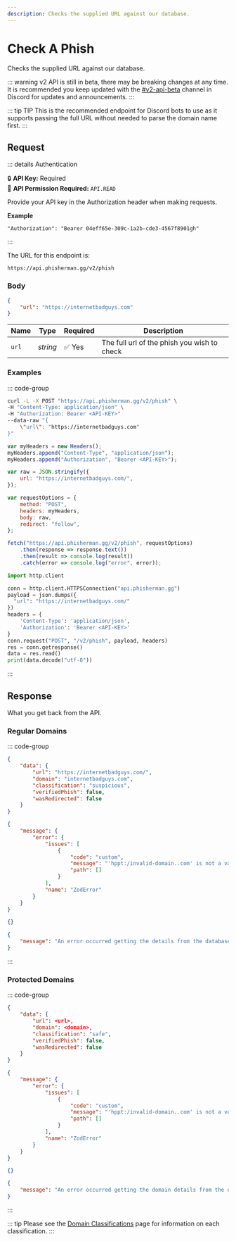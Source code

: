 ```yaml
---
description: Checks the supplied URL against our database.
---
```


# Check A Phish <Badge type="warning" text="POST" />

Checks the supplied URL against our database.

::: warning
v2 API is still in beta, there may be breaking changes at any time. It is recommended you keep updated with the [#v2-api-beta](https://discord.com/channels/878130674844979210/904090622208663632) channel in Discord for updates and announcements.
:::

::: tip TIP
This is the recommended endpoint for Discord bots to use as it supports passing the full URL without needed to parse the domain name first.
:::

## Request

::: details Authentication

:lock: **API Key:** Required  
:key: **API Permission Required:** `API.READ`

Provide your API key in the Authorization header when making requests.

**Example**

```
"Authorization": "Bearer 04eff65e-309c-1a2b-cde3-4567f8901gh"
```

:::

The URL for this endpoint is:

```
https://api.phisherman.gg/v2/phish
```

### Body

```json
{
	"url": "https://internetbadguys.com"
}
```

| Name  | Type     | Required | Description                                 |
| ----- | -------- | -------- | ------------------------------------------- |
| `url` | _string_ | ✅ Yes   | The full url of the phish you wish to check |

### Examples

::: code-group

```sh [CURL]
curl -L -X POST "https://api.phisherman.gg/v2/phish" \
-H "Content-Type: application/json" \
-H "Authorization: Bearer <API-KEY>"
--data-raw "{
    \"url\": "https://internetbadguys.com"
}"

```

```js [JavaScript]
var myHeaders = new Headers();
myHeaders.append("Content-Type", "application/json");
myHeaders.append("Authorization", "Bearer <API-KEY>");

var raw = JSON.stringify({
	url: "https://internetbadguys.com/",
});

var requestOptions = {
	method: "POST",
	headers: myHeaders,
	body: raw,
	redirect: "follow",
};

fetch("https://api.phisherman.gg/v2/phish", requestOptions)
	.then(response => response.text())
	.then(result => console.log(result))
	.catch(error => console.log("error", error));
```

```py [Python]
import http.client

conn = http.client.HTTPSConnection("api.phisherman.gg")
payload = json.dumps({
  "url": "https://internetbadguys.com/"
})
headers = {
	'Content-Type': 'application/json',
	'Authorization': 'Bearer <API-KEY>'
}
conn.request("POST", "/v2/phish", payload, headers)
res = conn.getresponse()
data = res.read()
print(data.decode("utf-8"))
```

:::

## Response

What you get back from the API.

### Regular Domains

::: code-group

```json [HTTP 200]
{
	"data": {
		"url": "https://internetbadguys.com/",
		"domain": "internetbadguys.com",
		"classification": "suspicious",
		"verifiedPhish": false,
		"wasRedirected": false
	}
}
```

```json [HTTP 400]
{
	"message": {
		"error": {
			"issues": [
				{
					"code": "custom",
					"message": "'hppt:/invalid-domain..com' is not a valid url.",
					"path": []
				}
			],
			"name": "ZodError"
		}
	}
}
```

```json [HTTP 404]
{}
```

```json [HTTP 500]
{
	"message": "An error occurred getting the details from the database."
}
```

:::

### Protected Domains

::: code-group

```json [HTTP 200]
{
	"data": {
		"url": <url>,
		"domain": <domain>,
		"classification": "safe",
		"verifiedPhish": false,
		"wasRedirected": false
	}
}
```

```json [HTTP 400]
{
	"message": {
		"error": {
			"issues": [
				{
					"code": "custom",
					"message": "'hppt:/invalid-domain..com' is not a valid url.",
					"path": []
				}
			],
			"name": "ZodError"
		}
	}
}
```

```json [HTTP 404]
{}
```

```json [HTTP 500]
{
	"message": "An error occurred getting the domain details from the database."
}
```

:::

::: tip
Please see the [Domain Classifications](/guide/domain-classifications.md) page for information on each classification.
:::
